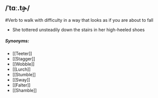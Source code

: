 ## /ˈtɑː.t̬ɚ/ 
#Verb
to walk with difficulty in a way that looks as if you are about to fall

- She tottered unsteadily down the stairs in her high-heeled shoes

##### Synonyms:
 - [[Teeter]]
 - [[Stagger]]
 - [[Wobble]]
 - [[Lurch]]
 - [[Stumble]]
 - [[Sway]]
 - [[Falter]]
 - [[Shamble]]